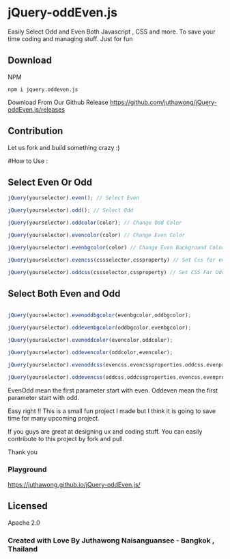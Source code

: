 # jQuery-oddEven.js
Easily Select Odd and Even Both Javascript , CSS and more. To save your time coding and managing stuff. Just for fun
## Download
NPM
```
npm i jquery.oddeven.js
```

Download From Our Github Release
https://github.com/juthawong/jQuery-oddEven.js/releases

## Contribution

Let us fork and build something crazy :)

#How to Use :
## Select Even Or Odd
```javascript
jQuery(yourselector).even(); // Select Even 

jQuery(yourselector).odd(); // Select Odd 

jQuery(yourselector).oddcolor(color); // Change Odd Color 

jQuery(yourselector).evencolor(color) // Change Even Color 

jQuery(yourselector).evenbgcolor(color) // Change Even Background Color 

jQuery(yourselector).evencss(cssselector,cssproperty) // Set Css for even 

jQuery(yourselector).oddcss(cssselector,cssproperty) // Set CSS For Odd 
```

## Select Both Even and Odd
```javascript

jQuery(yourselector).evenoddbgcolor(evenbgcolor,oddbgcolor); 

jQuery(yourselector).oddevenbgcolor(oddbgcolor,evenbgcolor); 

jQuery(yourselector).evenoddcolor(evencolor,oddcolor);

jQuery(yourselector).oddevencolor(oddcolor,evencolor);

jQuery(yourselector).evenoddcss(evencss,evencssproperties,oddcss,evenproperties) ; 

jQuery(yourselector).oddevencss(oddcss,oddcssproperties,evencss,evenproperties) ;
```

EvenOdd mean the first parameter start with even.
Oddeven mean the first parameter start with odd.

Easy right !! This is a small fun project I made but I think it is going to save time for many upcoming project.

If you guys are great at designing ux and coding stuff. You can easily contribute to this project by fork and pull. 

Thank you

### Playground
https://juthawong.github.io/jQuery-oddEven.js/


## Licensed
Apache 2.0

### Created with Love By Juthawong Naisanguansee - Bangkok , Thailand
